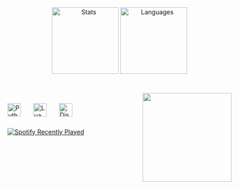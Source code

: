 <div align="center">
  <img src="https://github-readme-stats.vercel.app/api?username=7976x&hide_title=false&hide_rank=false&show_icons=true&include_all_commits=true&count_private=true&disable_animations=false&theme=dark&locale=en&hide_border=false&border_color=ffffff" height="150" alt="Stats" />
  <img src="https://github-readme-stats.vercel.app/api/top-langs?username=7976x&locale=en&hide_title=false&layout=compact&card_width=320&langs_count=5&theme=dark&hide_border=false&border_color=ffffff" height="150" alt="Languages" />
</div>

### 

<br clear="both">

<img align="right" height="200" src="https://cdn.discordapp.com/attachments/1294844970582282352/1349026532697444404/patrick-patrick-star.gif?ex=67d19a5d&is=67d048dd&hm=8afb01617f18cf28ad0f15a90a3b44d67f86c867d9e01396608e2f0337fef09f&" />

### 

<div align="left">
  <img src="https://cdn.jsdelivr.net/gh/devicons/devicon/icons/python/python-original.svg" height="30" alt="Python" />
  <img width="20" />
  <img src="https://cdn.jsdelivr.net/gh/devicons/devicon/icons/lua/lua-original.svg" height="30" alt="Lua" />
  <img width="20" />
  <a href="https://discord.gg/s15x">
    <img src="https://cdn.jsdelivr.net/gh/devicons/devicon/icons/discord/discord-original.svg" height="30" alt="Discord" />
  </a>
</div>

### 

<div align="left">
  <a href="https://open.spotify.com/user/kqt2ebq6pachk7mjx1gtyyjbq">
    <img src="https://spotify-recently-played-readme.vercel.app/api?user=kqt2ebq6pachk7mjx1gtyyjbq&count=1&unique=true" alt="Spotify Recently Played" />
  </a>
</div>

###
